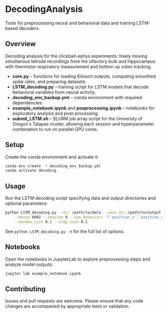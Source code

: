 # DecodingAnalysis

Tools for preprocessing neural and behavioral data and training LSTM-based decoders.

## Overview
Decoding analysis for the clickbait-ephys experiments: freely moving simultanous tetrode recordings from the olfactory bulb and hippocampus with thermistor respiratory measurement and bottom up video tracking.
- **core.py** – functions for loading Kilosort outputs, computing smoothed spike rates, and preparing datasets.
- **LSTM_decoding.py** – training script for LSTM models that decode behavioral variables from neural activity.
- **decoding_env_backup.yml** – conda environment with required dependencies.
- **example_notebook.ipynb** and **posprocessing.ipynb** – notebooks for exploratory analysis and post-processing.
- **submit_LSTM.sh** – SLURM job array script for the University of Oregon's Talapas cluster, allowing each session and hyperparameter combination to run on parallel GPU cores.

## Setup
Create the conda environment and activate it:
```bash
conda env create -f decoding_env_backup.yml
conda activate decoding
```

## Usage
Run the LSTM decoding script specifying data and output directories and optional parameters:
```bash
python LSTM_decoding.py --dir /path/to/data --save_dir /path/to/output \
    --mouse 6002 --session 9 --use_behaviors "['position_x','position_y']" \
    --window_size 0.1 --step_size 0.1
```
See `python LSTM_decoding.py -h` for the full list of options.

## Notebooks
Open the notebooks in JupyterLab to explore preprocessing steps and analyze model outputs:
```bash
jupyter lab example_notebook.ipynb
```

## Contributing
Issues and pull requests are welcome. Please ensure that any code changes are accompanied by appropriate tests or validation.


